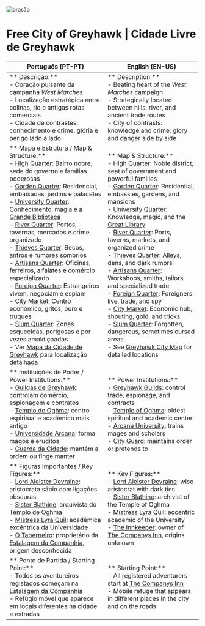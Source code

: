 ![brasão](greyhawk_114x135.png)
# Free City of Greyhawk | Cidade Livre de Greyhawk

| **Português (PT-PT)**                                                                                                                                                                                                                                                                                                                                                                                                                                                                                                                                                                                                                                                                                                                                                                                                                                                                                                                                                                | **English (EN-US)**                                                                                                                                                                                                                                                                                                                                                                                                                                                                                                                                                                                                                                                                                                                                                                                                                                                                                                               |
| ------------------------------------------------------------------------------------------------------------------------------------------------------------------------------------------------------------------------------------------------------------------------------------------------------------------------------------------------------------------------------------------------------------------------------------------------------------------------------------------------------------------------------------------------------------------------------------------------------------------------------------------------------------------------------------------------------------------------------------------------------------------------------------------------------------------------------------------------------------------------------------------------------------------------------------------------------------------------------------ | --------------------------------------------------------------------------------------------------------------------------------------------------------------------------------------------------------------------------------------------------------------------------------------------------------------------------------------------------------------------------------------------------------------------------------------------------------------------------------------------------------------------------------------------------------------------------------------------------------------------------------------------------------------------------------------------------------------------------------------------------------------------------------------------------------------------------------------------------------------------------------------------------------------------------------- |
| ** Descrição:**<br> - Coração pulsante da campanha *West Marches*<br> - Localização estratégica entre colinas, rio e antigas rotas comerciais<br> - Cidade de contrastes: conhecimento e crime, glória e perigo lado a lado                                                                                                                                                                                                                                                                                                                                                                                                                                                                                                                                                                                                                                                                                                                                                        | ** Description:**<br> - Beating heart of the *West Marches* campaign<br> - Strategically located between hills, river, and ancient trade routes<br> - City of contrasts: knowledge and crime, glory and danger side by side                                                                                                                                                                                                                                                                                                                                                                                                                                                                                                                                                                                                                                                                                                     |
| ** Mapa e Estrutura / Map & Structure:**<br> - [High Quarter](high_quarter.md): Bairro nobre, sede do governo e famílias poderosas<br> - [Garden Quarter](garden_quarter.md): Residencial, embaixadas, jardins e palacetes<br> - [University Quarter](university_quarter.md): Conhecimento, magia e a [Grande Biblioteca](great_library.md)<br> - [River Quarter](river_quarter.md): Portos, tavernas, mercados e crime organizado<br> - [Thieves Quarter](thieves_quarter.md): Becos, antros e rumores sombrios<br> - [Artisans Quarter](artisans_quarter.md): Oficinas, ferreiros, alfaiates e comércio especializado<br> - [Foreign Quarter](foreign_quarter.md): Estrangeiros vivem, negociam e espiam<br> - [City Market](city_market.md): Centro económico, gritos, ouro e truques<br> - [Slum Quarter](slum_quarter.md): Zonas esquecidas, perigosas e por vezes amaldiçoadas<br> - Ver [Mapa da Cidade de Greyhawk](mapa_cidade_de_greyhawk.md) para localização detalhada | ** Map & Structure:**<br> - [High Quarter](high_quarter.md): Noble district, seat of government and powerful families<br> - [Garden Quarter](garden_quarter.md): Residential, embassies, gardens, and mansions<br> - [University Quarter](university_quarter.md): Knowledge, magic, and the [Great Library](great_library.md)<br> - [River Quarter](river_quarter.md): Ports, taverns, markets, and organized crime<br> - [Thieves Quarter](thieves_quarter.md): Alleys, dens, and dark rumors<br> - [Artisans Quarter](artisans_quarter.md): Workshops, smiths, tailors, and specialized trade<br> - [Foreign Quarter](foreign_quarter.md): Foreigners live, trade, and spy<br> - [City Market](city_market.md): Economic hub, shouting, gold, and tricks<br> - [Slum Quarter](slum_quarter.md): Forgotten, dangerous, sometimes cursed areas<br> - See [Greyhawk City Map](mapa_cidade_de_greyhawk.md) for detailed locations |
| ** Instituições de Poder / Power Institutions:**<br> - [Guildas de Greyhawk](guildas_de_greyhawk.md): controlam comércio, espionagem e contratos<br> - [Templo de Oghma](temple_of_oghma.md): centro espiritual e académico mais antigo<br> - [Universidade Arcana](universidade_arcana.md): forma magos e eruditos<br> - [Guarda da Cidade](guarda_da_Cidade.md): mantém a ordem ou finge manter                                                                                                                                                                                                                                                                                                                                                                                                                                                                                                                                                                                 | ** Power Institutions:**<br> - [Greyhawk Guilds](guildas_de_greyhawk.md): control trade, espionage, and contracts<br> - [Temple of Oghma](temple_of_oghma.md): oldest spiritual and academic center<br> - [Arcane University](universidade_arcana.md): trains mages and scholars<br> - [City Guard](guarda_da_Cidade.md): maintains order or pretends to                                                                                                                                                                                                                                                                                                                                                                                                                                                                                                                                                                       |
| ** Figuras Importantes / Key Figures:**<br> - [Lord Aleister Devraine](lord_aleister_devraine.md): aristocrata sábio com ligações obscuras<br> - [Sister Blathine](universidade_arcana.md): arquivista do Templo de Oghma<br> - [Mistress Lyra Quil](mistress_lyra_quil.md): académica excêntrica da Universidade<br> - [O Taberneiro](taberneiro.md): proprietário da [Estalagem da Companhia](estalagem_da_companhia.md), origem desconhecida                                                                                                                                                                                                                                                                                                                                                                                                                                                                                                                                    | ** Key Figures:**<br> - [Lord Aleister Devraine](lord_aleister_devraine.md): wise aristocrat with dark ties<br> - [Sister Blathine](universidade_arcana.md): archivist of the Temple of Oghma<br> - [Mistress Lyra Quil](mistress_lyra_quil.md): eccentric academic of the University<br> - [The Innkeeper](taberneiro.md): owner of [The Companys Inn](estalagem_da_companhia.md), origins unknown                                                                                                                                                                                                                                                                                                                                                                                                                                                                                                                            |
| ** Ponto de Partida / Starting Point:**<br> - Todos os aventureiros registados começam na [Estalagem da Companhia](estalagem_da_companhia.md)<br> - Refúgio móvel que aparece em locais diferentes na cidade e estradas                                                                                                                                                                                                                                                                                                                                                                                                                                                                                                                                                                                                                                                                                                                                                            | ** Starting Point:**<br> - All registered adventurers start at [The Companys Inn](estalagem_da_companhia.md)<br> - Mobile refuge that appears in different places in the city and on the roads                                                                                                                                                                                                                                                                                                                                                                                                                                                                                                                                                                                                                                                                                                                                 |

























